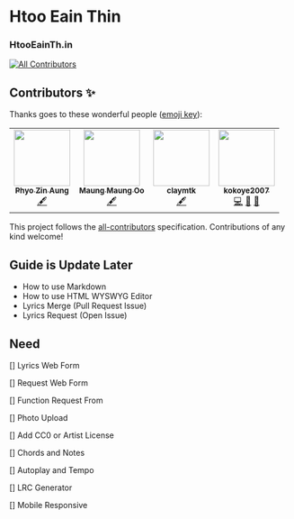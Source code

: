  # Htoo Eain Thin
 ### HtooEainTh.in

<!-- ALL-CONTRIBUTORS-BADGE:START - Do not remove or modify this section -->
[![All Contributors](https://img.shields.io/badge/all_contributors-4-orange.svg?style=flat-square)](#contributors-)
<!-- ALL-CONTRIBUTORS-BADGE:END -->

## Contributors ✨

Thanks goes to these wonderful people ([emoji key](https://allcontributors.org/docs/en/emoji-key)):
<!-- ALL-CONTRIBUTORS-LIST:START - Do not remove or modify this section -->
<!-- prettier-ignore-start -->
<!-- markdownlint-disable -->
<table>
  <tr>
    <td align="center"><a href="https://github.com/PhyoZinAung"><img src="https://avatars2.githubusercontent.com/u/8612858?v=4" width="100px;" alt=""/><br /><sub><b>Phyo Zin Aung</b></sub></a><br /><a href="#content-PhyoZinAung" title="Content">🖋</a></td>
    <td align="center"><a href="https://github.com/shitlearning"><img src="https://avatars3.githubusercontent.com/u/67183655?v=4" width="100px;" alt=""/><br /><sub><b>Maung Maung Oo</b></sub></a><br /><a href="#content-shitlearning" title="Content">🖋</a></td>
    <td align="center"><a href="https://github.com/claymtk"><img src="https://avatars0.githubusercontent.com/u/32919682?v=4" width="100px;" alt=""/><br /><sub><b>claymtk</b></sub></a><br /><a href="#content-claymtk" title="Content">🖋</a></td>
    <td align="center"><a href="https://ubuntu-mm.net"><img src="https://avatars2.githubusercontent.com/u/3091754?v=4" width="100px;" alt=""/><br /><sub><b>kokoye2007</b></sub></a><br /><a href="https://github.com/HtooEainThin/htooeainthin.github.io/commits?author=kokoye2007" title="Code">💻</a> <a href="#design-kokoye2007" title="Design">🎨</a> <a href="https://github.com/HtooEainThin/htooeainthin.github.io/commits?author=kokoye2007" title="Documentation">📖</a></td>
  </tr>
</table>

<!-- markdownlint-enable -->
<!-- prettier-ignore-end -->
<!-- ALL-CONTRIBUTORS-LIST:END -->

<!-- ALL-CONTRIBUTORS-LIST:START - Do not remove or modify this section -->
<!-- prettier-ignore-start -->
<!-- markdownlint-disable -->
<!-- markdownlint-enable -->
<!-- prettier-ignore-end -->
<!-- ALL-CONTRIBUTORS-LIST:END -->

This project follows the [all-contributors](https://github.com/all-contributors/all-contributors) specification. Contributions of any kind welcome!

 ## Guide is Update Later
 - How to use Markdown
 - How to use HTML WYSWYG Editor
 - Lyrics Merge (Pull Request Issue)
 - Lyrics Request (Open Issue)

 ## Need
 
 [] Lyrics Web Form 
 
 [] Request Web Form
 
 [] Function Request From
 
 [] Photo Upload
 
 [] Add CC0 or Artist License
 
 [] Chords and Notes
 
 [] Autoplay and Tempo
 
 [] LRC Generator
 
 [] Mobile Responsive
